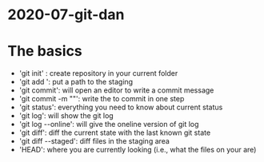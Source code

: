 # 2020-07-git-dan

# The basics

- 'git init' : create repository in your current folder
- 'git add <path>': put a path to the staging
- 'git commit': will open an editor to write a commit message
- 'git commit -m "<message>"': write the <message> to commit in one step 
- 'git status': everything you need to know about current status
- 'git log': will show the git log
- 'git log --online': will give the oneline version of git log
- 'git diff': diff the current state with the last known git state
- 'git diff --staged': diff files in the staging area
- 'HEAD': where you are currently looking (i.e., what the files on your are)

